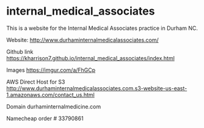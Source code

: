 # internal_medical_associates

This is a website for the Internal Medical Associates practice in Durham NC.

Website:
http://www.durhaminternalmedicalassociates.com/

Github link
https://kharrison7.github.io/internal_medical_associates/index.html

Images
https://imgur.com/a/FhGCp

AWS Direct Host for S3
http://www.durhaminternalmedicalassociates.com.s3-website-us-east-1.amazonaws.com/contact_us.html

Domain
durhaminternalmedicine.com

Namecheap order #
33790861
